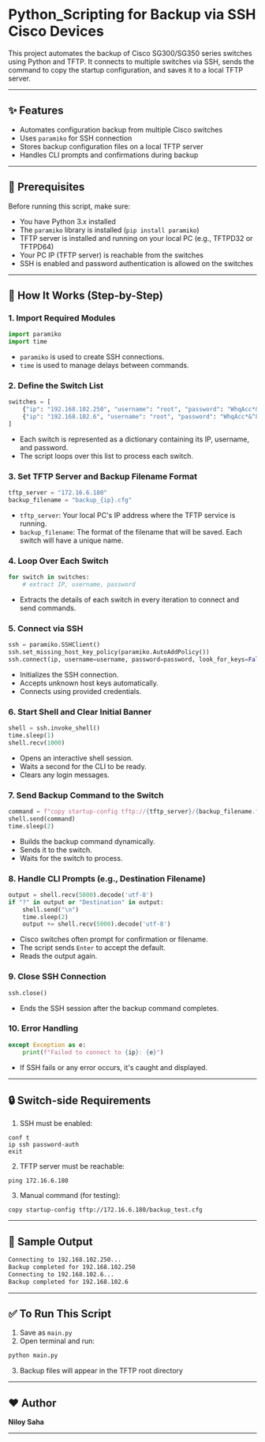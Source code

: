 
# Python_Scripting for Backup via SSH Cisco Devices

This project automates the backup of Cisco SG300/SG350 series switches using Python and TFTP. It connects to multiple switches via SSH, sends the command to copy the startup configuration, and saves it to a local TFTP server.

---

## ✨ Features

- Automates configuration backup from multiple Cisco switches  
- Uses `paramiko` for SSH connection  
- Stores backup configuration files on a local TFTP server  
- Handles CLI prompts and confirmations during backup

---

## 🚀 Prerequisites

Before running this script, make sure:

- You have Python 3.x installed  
- The `paramiko` library is installed (`pip install paramiko`)  
- TFTP server is installed and running on your local PC (e.g., TFTPD32 or TFTPD64)  
- Your PC IP (TFTP server) is reachable from the switches  
- SSH is enabled and password authentication is allowed on the switches

---

## 🔧 How It Works (Step-by-Step)

### 1. **Import Required Modules**
```python
import paramiko
import time
```
- `paramiko` is used to create SSH connections.  
- `time` is used to manage delays between commands.

### 2. **Define the Switch List**
```python
switches = [
    {"ip": "192.168.102.250", "username": "root", "password": "WhqAcc*&^8u7y"},
    {"ip": "192.168.102.6", "username": "root", "password": "WhqAcc*&^8u7y"}
]
```
- Each switch is represented as a dictionary containing its IP, username, and password.  
- The script loops over this list to process each switch.

### 3. **Set TFTP Server and Backup Filename Format**
```python
tftp_server = "172.16.6.180"
backup_filename = "backup_{ip}.cfg"
```
- `tftp_server`: Your local PC's IP address where the TFTP service is running.  
- `backup_filename`: The format of the filename that will be saved. Each switch will have a unique name.

### 4. **Loop Over Each Switch**
```python
for switch in switches:
    # extract IP, username, password
```
- Extracts the details of each switch in every iteration to connect and send commands.

### 5. **Connect via SSH**
```python
ssh = paramiko.SSHClient()
ssh.set_missing_host_key_policy(paramiko.AutoAddPolicy())
ssh.connect(ip, username=username, password=password, look_for_keys=False)
```
- Initializes the SSH connection.  
- Accepts unknown host keys automatically.  
- Connects using provided credentials.

### 6. **Start Shell and Clear Initial Banner**
```python
shell = ssh.invoke_shell()
time.sleep(1)
shell.recv(1000)
```
- Opens an interactive shell session.  
- Waits a second for the CLI to be ready.  
- Clears any login messages.

### 7. **Send Backup Command to the Switch**
```python
command = f"copy startup-config tftp://{tftp_server}/{backup_filename.format(ip=ip)}\n"
shell.send(command)
time.sleep(2)
```
- Builds the backup command dynamically.  
- Sends it to the switch.  
- Waits for the switch to process.

### 8. **Handle CLI Prompts (e.g., Destination Filename)**
```python
output = shell.recv(5000).decode('utf-8')
if "?" in output or "Destination" in output:
    shell.send("\n")
    time.sleep(2)
    output += shell.recv(5000).decode('utf-8')
```
- Cisco switches often prompt for confirmation or filename.  
- The script sends `Enter` to accept the default.  
- Reads the output again.

### 9. **Close SSH Connection**
```python
ssh.close()
```
- Ends the SSH session after the backup command completes.

### 10. **Error Handling**
```python
except Exception as e:
    print(f"Failed to connect to {ip}: {e}")
```
- If SSH fails or any error occurs, it's caught and displayed.

---

## 🔒 Switch-side Requirements

1. SSH must be enabled:
```shell
conf t
ip ssh password-auth
exit
```

2. TFTP server must be reachable:
```shell
ping 172.16.6.180
```

3. Manual command (for testing):
```shell
copy startup-config tftp://172.16.6.180/backup_test.cfg
```

---

## 📁 Sample Output
```bash
Connecting to 192.168.102.250...
Backup completed for 192.168.102.250
Connecting to 192.168.102.6...
Backup completed for 192.168.102.6
```

---

## ✅ To Run This Script

1. Save as `main.py`  
2. Open terminal and run:
```bash
python main.py
```
3. Backup files will appear in the TFTP root directory

---

## ❤️ Author

**Niloy Saha**  

---

